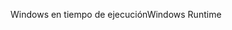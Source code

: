 <span data-ttu-id="e989f-101">Windows en tiempo de ejecución</span><span class="sxs-lookup"><span data-stu-id="e989f-101">Windows Runtime</span></span>
